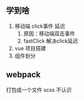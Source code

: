 ## 学到啥
1. 移动端 click事件 延迟
    1. 原因：移动端双击事件
    2. fastClick 解决click延迟
2. vue 项目搭建
3. 组件划分

## webpack
打包成一个文件
scss 不认识